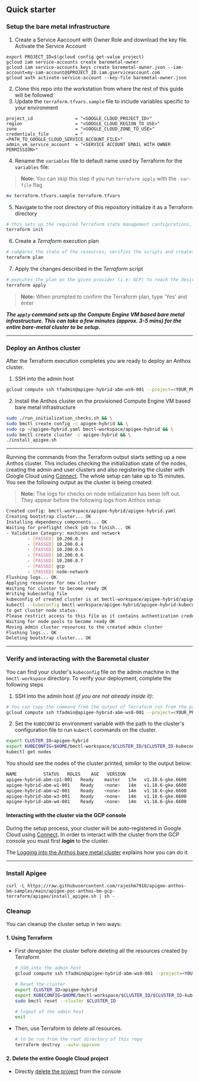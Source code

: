 ## Quick starter

### Setup the bare metal infrastructure

1. Create a Service Aaccount with Owner Role and download the key file. Activate the Service Account
```
export PROJECT_ID=$(gcloud config get-value project)
gcloud iam service-accounts create baremetal-owner
gcloud iam service-accounts keys create baremetal-owner.json --iam-account=my-iam-account@$PROJECT_ID.iam.gserviceaccount.com
gcloud auth activate-service-account --key-file baremetal-owner.json
```

2. Clone this repo into the workstation from where the rest of this guide will be followed
3. Update the `terraform.tfvars.sample` file to include variables specific to your environment
```
project_id                = "<GOOGLE_CLOUD_PROJECT_ID>"
region                    = "<GOOGLE_CLOUD_REGION_TO_USE>"
zone                      = "<GOOGLE_CLOUD_ZONE_TO_USE>"
credentials_file          = "<PATH_TO_GOOGLE_CLOUD_SERVICE_ACCOUNT_FILE>"
admin_vm_service_account  = "<SERVICE ACCOUNT EMAIL WITH OWNER PERMISSION>"
```
4. Rename the `variables` file to default name used by Terraform for the `variables` file:
> **Note:** You can skip this step if you run `terraform apply` with the `-var-file` flag
```sh
mv terraform.tfvars.sample terraform.tfvars
```

5. Navigate to the root directory of this repository initialize it as a Terraform directory
```sh
# this sets up the required Terraform state management configurations, similar to 'git init'
terraform init
```

6. Create a _Terraform_ execution plan
```sh
# compares the state of the resources, verifies the scripts and creates an execution plan
terraform plan
```

7. Apply the changes described in the _Terraform_ script
```sh
# executes the plan on the given provider (i.e: GCP) to reach the desired state of resources
terraform apply
```
> **Note:** When prompted to confirm the Terraform plan, type 'Yes' and enter

***The `apply` command sets up the Compute Engine VM based bare metal infrastructure. This can take a few minutes (approx. 3-5 mins) for the entire bare-metal cluster to be setup.***

---
### Deploy an Anthos cluster

After the Terraform execution completes you are ready to deploy an Anthos cluster.

1. SSH into the admin host
```sh
gcloud compute ssh tfadmin@apigee-hybrid-abm-ws0-001 --project=<YOUR_PROJECT> --zone=<YOUR_ZONE>
```

2. Install the Anthos cluster on the provisioned Compute Engine VM based bare metal infrastructure
```sh
sudo ./run_initialization_checks.sh && \
sudo bmctl create config -c apigee-hybrid && \
sudo cp ~/apigee-hybrid.yaml bmctl-workspace/apigee-hybrid && \
sudo bmctl create cluster -c apigee-hybrid && \
./install_apigee.sh
```
---

Running the commands from the Terraform output starts setting up a new Anthos cluster. This includes checking the initialization state of the nodes, creating the admin and user clusters and also registering the cluster with Google Cloud using [Connect](https://cloud.google.com/anthos/multicluster-management/connect/overview). The whole setup can take up to 15 minutes. You see the following output as the cluster is being created:

> **Note:** The logs for checks on node initialization has been left out. They appear before the following logs from Anthos setup

```sh
Created config: bmctl-workspace/apigee-hybrid/apigee-hybrid.yaml
Creating bootstrap cluster... OK
Installing dependency components... OK
Waiting for preflight check job to finish... OK
- Validation Category: machines and network
        - [PASSED] 10.200.0.3
        - [PASSED] 10.200.0.4
        - [PASSED] 10.200.0.5
        - [PASSED] 10.200.0.6
        - [PASSED] 10.200.0.7
        - [PASSED] gcp
        - [PASSED] node-network
Flushing logs... OK
Applying resources for new cluster
Waiting for cluster to become ready OK
Writing kubeconfig file
kubeconfig of created cluster is at bmctl-workspace/apigee-hybrid/apigee-hybrid-kubeconfig, please run
kubectl --kubeconfig bmctl-workspace/apigee-hybrid/apigee-hybrid-kubeconfig get nodes
to get cluster node status.
Please restrict access to this file as it contains authentication credentials of your cluster.
Waiting for node pools to become ready OK
Moving admin cluster resources to the created admin cluster
Flushing logs... OK
Deleting bootstrap cluster... OK
```

---
### Verify and interacting with the Baremetal cluster

You can find your cluster's `kubeconfig` file on the admin machine in the `bmctl-workspace` directory. To verify your deployment, complete the following steps

1. SSH into the admin host _(if you are not already inside it)_:
```sh
# You can copy the command from the output of Terraform run from the previous step
gcloud compute ssh tfadmin@apigee-hybrid-abm-ws0-001 --project=<YOUR_PROJECT> --zone=<YOUR_ZONE>
```

2. Set the `KUBECONFIG` environment variable with the path to the cluster's configuration file to run `kubectl` commands on the cluster.
```sh
export CLUSTER_ID=apigee-hybrid
export KUBECONFIG=$HOME/bmctl-workspace/$CLUSTER_ID/$CLUSTER_ID-kubeconfig
kubectl get nodes
```

You should see the nodes of the cluster printed, _similar_ to the output below:
```sh
NAME          STATUS   ROLES    AGE   VERSION
apigee-hybrid-abm-cp1-001   Ready    master   17m   v1.18.6-gke.6600
apigee-hybrid-abm-w1-001    Ready    <none>   14m   v1.18.6-gke.6600
apigee-hybrid-abm-w2-001    Ready    <none>   14m   v1.18.6-gke.6600
apigee-hybrid-abm-w3-001    Ready    <none>   14m   v1.18.6-gke.6600
apigee-hybrid-abm-w4-001    Ready    <none>   14m   v1.18.6-gke.6600
```


#### Interacting with the cluster via the GCP console

During the setup process, your cluster will be auto-registered in Google Cloud using [Connect](https://cloud.google.com/anthos/multicluster-management/connect/overview). In order to interact with the cluster from the GCP console you must first ***login*** to the cluster.

The [Logging into the Anthos bare metal cluster](login.md) explains how you can do it.

---

### Install Apigee
```
curl -L https://raw.githubusercontent.com/rajeshm7910/apigee-anthos-bm-samples/main/apigee-poc-anthos-bm-gcp-terraform/apigee/install_apigee.sh | sh -
```

### Cleanup

You can cleanup the cluster setup in two ways:

#### 1. Using Terraform

- First deregister the cluster before deleting all the resources created by Terraform
  ```sh
  # SSH into the admin host
  gcloud compute ssh tfadmin@apigee-hybrid-abm-ws0-001 --project=<YOUR_PROJECT> --zone=<YOUR_ZONE>

  # Reset the cluster
  export CLUSTER_ID=apigee-hybrid
  export KUBECONFIG=$HOME/bmctl-workspace/$CLUSTER_ID/$CLUSTER_ID-kubeconfig
  sudo bmctl reset --cluster $CLUSTER_ID

  # logout of the admin host
  exit
  ```

- Then, use Terraform to delete all resources.
  ```sh
  # to be run from the root directory of this repo
  terraform destroy --auto-approve
  ```

#### 2. Delete the entire Google Cloud project
- Directly [delete the project](https://console.cloud.google.com/cloud-resource-manager) from the console
